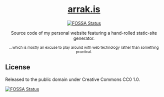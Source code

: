 <div align="center">

# [arrak.is](https://arrak.is/)
[![FOSSA Status](https://app.fossa.io/api/projects/git%2Bgithub.com%2FLynnKirby%2Flynnkirby.github.io.svg?type=shield)](https://app.fossa.io/projects/git%2Bgithub.com%2FLynnKirby%2Flynnkirby.github.io?ref=badge_shield)

Source code of my personal website featuring a hand-rolled static-site generator.

<sub>...which is mostly an excuse to play around with web technology rather than something practical.</sub>

</div>

## License

Released to the public domain under Creative Commons CC0 1.0.


[![FOSSA Status](https://app.fossa.io/api/projects/git%2Bgithub.com%2FLynnKirby%2Flynnkirby.github.io.svg?type=large)](https://app.fossa.io/projects/git%2Bgithub.com%2FLynnKirby%2Flynnkirby.github.io?ref=badge_large)